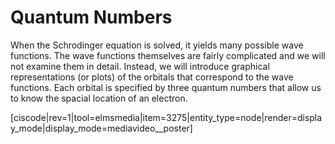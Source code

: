 <div style="float:right;margin:auto"><ebook-button title="Atomic Structure" link="https://genchem.science.psu.edu/02-4-quantum-numbers"></ebook-button></div>

# Quantum Numbers

When the Schrodinger equation is solved, it yields many possible wave functions. The wave functions themselves are fairly complicated and we will not examine them in detail.  Instead, we will introduce graphical representations (or plots) of the orbitals that correspond to the wave functions.  Each orbital is specified by three quantum numbers that allow us to know the spacial location of an electron.

[ciscode|rev=1|tool=elmsmedia|item=3275|entity_type=node|render=display_mode|display_mode=mediavideo__poster]